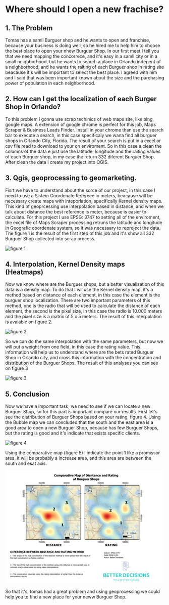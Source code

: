 # Where should I open a new frachise?


## 1. The Problem
Tomas has a samll Burguer shop and he wants to open and franchise, because your business is doing well, so he hired me to help him to choose the best place to open your nhew Burguer Shop. In our first meet I tell you that we need mapping the 
concorrece, and it's easy in a samll city or in a small neighborhood, but he wants to search a place in Orlando indepent of a neighborhood, and he wants the raiting of each Burguer shop in rating site beacause it's will be important to select the best place. 
I agreed with him and I said that was been important known about the size and the purchasing power of population in each neighborhood. 

## 2. How can I get the localization of each Burger Shop in Orlando?
To this problem I gonna use scrap techinics of web maps site, like bing, google maps. A extension of google chrome is perfect for this job, Maps Scraper & Business Leads Finder. Install in your chrome than use the search bar to execute a search, in this case specificaly we wana find all burguer shops in Orlando City, Florida. The result of your search is put in a excel or csv file read to download to your on enviroment. So in this case a clean the columns of the data e just use the latitude, longitude and the raiting values of each Burguer shop, in my case the return 332 diferent Burguer Shop. After clean the data I create my project into QGIS.

## 3. Qgis, geoprocessing to geomarketing.
Fisrt we have to understand about the sorce of our project, in this case I need to use a Sistem Coordenate Referece in meters, beacause will be necessary create maps with inteporlation, specifically Kernel density maps. This kind of geoprcessing use interpolation based in distance, and when we talk about distance the best reference is meter, because is easier to calculate. 
For this project I use EPSG: 3747 to setting all of the enviroment, the excel file of Maps Scraper processing retruns the latitude and longitude in Geografic coordenate system, so it was necessary to reproject the data. The figure 1 is the result of the first step of this job and it's show all 332 Burguer Shop collected into scrap process.

![figure 1](image/burguer_map_location.png) 


## 4. Interpolation, Kernel Density maps (Heatmaps)
Now we know where are the Burguer shops, but a better visualization of this data is a density map. To do that I wil use the Kernel density map, it's a method based on distance of each element, in this case the element is the burguer shop localization. There are two important parameters of this method, one is the radio that will be used to calculate the distance of each element, the second is the pixel size, in this case the radio is 10.000 meters and the pixel size is a matrix of 5 x 5 meters. The result of this interpolation is avaiable on figure 2.

![figure 2](image/densitymap_distance.png) 


So we can do the same interpolation with the same parameters, but now we will put a weight from one field, in this case the rating value. This information will help us to understand where are the bets rated Burguer Shop in Orlando city, and cross this information with the concentration and distribution of the Burguer Shops. The result of this analyses you can see on figure 3

![figure 3](image/density_raiting_map.png)

## 5. Conclusion
Now we have a important task, we need to see if we can locate a new Burguer Shop, so for this part is important compare our results. First let's see the distribution of Burguer Shops based on your rating, figure 4. Using the Bubble map we can concluded that the south and the east area is a good area to open a new Burguer Shop, because has few Burguer Shops, but the rating is good and it's indicate that exists specific clients.

![figure 4](image/bubbles_maps.png)

Using the comparative map (figure 5) I indicate the point 1 like a promissor area, it will be probably a increase area, and this area are between the south and esat axis. 

![figure 5](image/Crossing_distance_rating.png)

So that it's, tomas had a great problem and using geoprocessing we could help you to find a new place for your neww Burguer Shop. 

